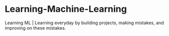# Learning-Machine-Learning
Learning ML | 
Learning everyday by building projects, making mistakes, and improving on these mistakes.


